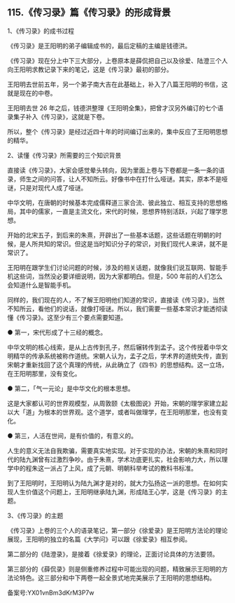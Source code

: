 ## 115.《传习录》篇《传习录》的形成背景
1、《传习录》的成书过程


《传习录》是王阳明的弟子编辑成书的，最后定稿的主编是钱德洪。


《传习录》现在分上中下三大部分，上卷原本是薛侃把自己以及徐爱、陆澄三个人向王阳明求教记录下来的笔记，这是《传习录》最初的部分。


王阳明去世前五年，另一个弟子南大吉在此基础上，补入了八篇王阳明的书信，这就是现在的中卷。


王阳明去世 26 年之后，钱德洪整理《王阳明全集》，把曾才汉另外编订的七个语录集子补入《传习录》，这就是下卷。


所以，整个《传习录》是经过近四十年的时间编订出来的，集中反应了王阳明思想的精华。


2、读懂《传习录》所需要的三个知识背景


直接读《传习录》，大家会感觉晕头转向，因为里面上卷与下卷都是一条一条的语录，师生之间的问答，让人不知所云。好像书中在打什么哑谜。其实，原本不是哑谜，只是对现代人成了哑谜。


中华文明，在唐朝的时候基本完成儒释道三家合流、彼此独立、相互支持的思想格局，其中的儒家，一直是主流文化，宋代的时候，思想界特别活跃，兴起了理学思想。


开始的北宋五子，到后来的朱熹，开辟出了一些基本话题，这些话题在明朝的时候，是人所共知的常识。但这是当时知识分子的常识，对我们现代人来讲，就不是常识了。


王阳明在跟学生们讨论问题的时候，涉及的相关话题，就像我们说互联网、智能手机这些词，当然没必要详细说明，因为大家都明白。但是，500 年前的人们怎么会知道什么是智能手机。


同样的，我们现在的人，不了解王阳明他们知道的常识，直接读《传习录》，当然不知所云，看他们的说话，就像打哑谜。所以，我们需要一些基本常识才能透彻读懂《传习录》。这至少有三个要点需要知道。


● 第一，宋代形成了十三经的概念。


中华文明的核心线索，是从上古传到孔子，然后辗转传到孟子。这个传授着中华文明精华的传承系统被称作道统。宋朝人认为，孟子之后，学术界的道统失传，直到宋朝才重新找回了这个真理的传统，从此确立了《四书》的思想结构。这一立场，在王阳明那里，没有变化。


● 第二，「气一元论」是中华文化的根本思想。


这是大家都认可的世界观模型，从周敦颐《太极图说》开始，宋朝的理学家建立起以大「道」为根本的世界观。这个道学，或者叫做理学，在王阳明那里，也没有变化。


● 第三，人活在世间，是有价值的，有意义的。


人生的意义无法自我欺骗，需要真实地实现。对于实现的办法，宋朝的朱熹和同时代的陆九渊曾有过激烈争吵。由于朱熹，学术功底更扎实，社会影响力大，所以理学中的程朱这一派占了上风，成了元朝、明朝科举考试的教科书标准。


到了王阳明时，王阳明认为陆九渊才是对的，就大力弘扬这一派的思想。在如何实现人生价值这个问题上，王阳明继承陆九渊，形成陆王心学，这是《传习录》的主题。


3、《传习录》的主题


《传习录》上卷的三个人的语录笔记，第一部分《徐爱录》是王阳明方法论的理论展现，王阳明的独立的名篇《大学问》可以跟《徐爱录》相互参阅。


第二部分的《陆澄录》，是接着《徐爱录》的理论，正面讨论具体的方法要领。


第三部分的《薛侃录》则是侧重修养过程中可能出现的问题，精致展示王阳明的方法论特色。这三部分和中下两卷一起全景式地完美展示了王阳明的思想结构。


备案号:YX01vnBm3dKrM3P7w

